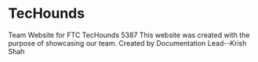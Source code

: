 # TecHounds
Team Website for FTC TecHounds 5387
This website was created with the purpose of showcasing our team.
Created by Documentation Lead--Krish Shah
